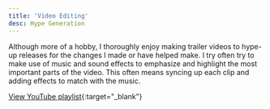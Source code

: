 ```yaml
---
title: 'Video Editing'
desc: Hype Generation
---
```


Although more of a hobby, I thoroughly enjoy making trailer videos to hype-up releases for the changes I made or
have helped make. I try often try to make use of music and sound effects to emphasize and highlight the most important parts of the video.
This often means syncing up each clip and adding effects to match with the music. 

[View YouTube playlist](https://www.youtube.com/playlist?list=PLBmiHSHIQCbRCZgd0O0xehRc9KEhJsv_3){:target="_blank"}
